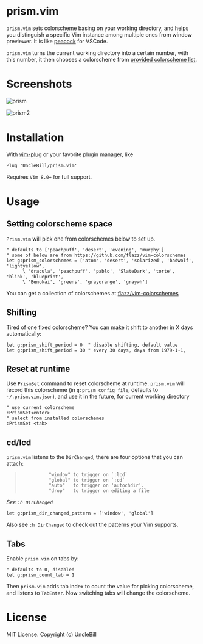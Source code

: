# prism.vim

`prism.vim` sets colorscheme basing on your working directory, and helps you
distinguish a specific Vim instance among multiple ones from window previewer.
It is like [peacock](https://marketplace.visualstudio.com/items?itemName=johnpapa.vscode-peacock)
for VSCode.

`prism.vim` turns the current working directory into a certain number, with
this number, it then chooses a colorscheme from [provided colorscheme list](#setting-colorscheme-space).

# Screenshots

![prism](https://user-images.githubusercontent.com/1141198/57002193-3068ac00-6bf0-11e9-905c-8b6fd1f961f5.jpg)

![prism2](https://user-images.githubusercontent.com/1141198/57002194-31014280-6bf0-11e9-88d3-008bba970716.jpg)

# Installation

With [vim-plug](https://github.com/junegunn/vim-plug) or your favorite plugin manager, like

```vim
Plug 'UncleBill/prism.vim'
```

Requires `Vim 8.0+` for full support.

# Usage

## Setting colorscheme space

`Prism.vim` will pick one from colorschemes below to set up.

```viml
" defaults to ['peachpuff', 'desert', 'evening', 'murphy']
" some of below are from https://github.com/flazz/vim-colorschemes
let g:prism_colorschemes = ['atom', 'desert', 'solarized', 'badwolf', 'lightyellow',
      \ 'dracula', 'peachpuff', 'pablo', 'SlateDark', 'torte', 'blink', 'blueprint',
      \ 'Benokai', 'greens', 'grayorange', 'graywh']
```

You can get a collection of colorschemes at [flazz/vim-colorschemes](https://github.com/flazz/vim-colorschemes)

## Shifting

Tired of one fixed colorscheme? You can make it shift to another in X days
automatically:

```vim
let g:prism_shift_period = 0  " disable shifting, default value
let g:prism_shift_period = 30 " every 30 days, days from 1979-1-1,
```

## Reset at runtime

Use `PrismSet` command to reset colorscheme at runtime. `prism.vim` will record
this colorscheme (in `g:prism_config_file`, defaults to `~/.prism.vim.json`), and use it in the future, for
current working directory

```
" use current colorscheme
:PrismSet<enter>
" select from installed colorschemes
:PrismSet <tab>
```

## cd/lcd

`prism.vim` listens to the `DirChanged`, there are four options that you can attach:

>				"window" to trigger on `:lcd`
>				"global" to trigger on `:cd`
>				"auto"   to trigger on 'autochdir'.
>				"drop"	 to trigger on editing a file

*See `:h DirChanged`*

```vim
let g:prism_dir_changed_pattern = ['window', 'global']
```

Also see `:h DirChanged` to check out the patterns your Vim supports.

## Tabs

Enable `prism.vim` on tabs by:

```vim
" defaults to 0, disabled
let g:prism_count_tab = 1
```

Then `prism.vim` adds tab index to count the value for picking colorscheme, and
listens to `TabEnter`. Now switching tabs will change the colorscheme.

# License

MIT License. Copyright (c) UncleBill
